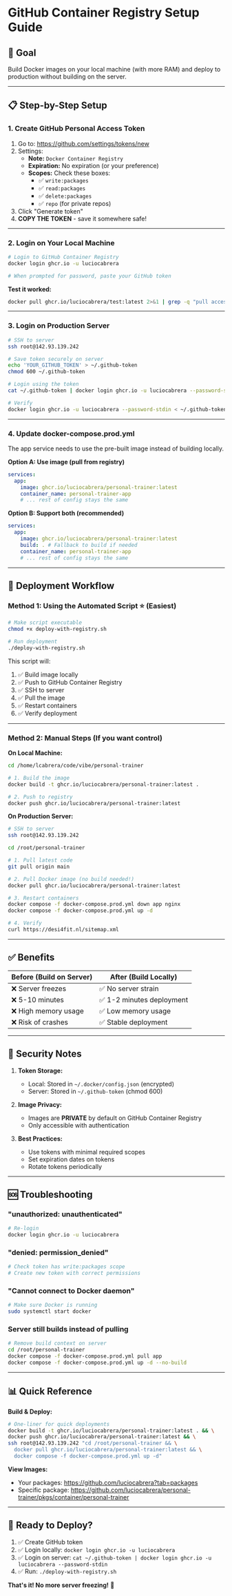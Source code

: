 # GitHub Container Registry Setup Guide

## 🎯 Goal

Build Docker images on your local machine (with more RAM) and deploy to production without building on the server.

---

## 📋 Step-by-Step Setup

### **1. Create GitHub Personal Access Token**

1. Go to: https://github.com/settings/tokens/new
2. Settings:
   - **Note:** `Docker Container Registry`
   - **Expiration:** No expiration (or your preference)
   - **Scopes:** Check these boxes:
     - ✅ `write:packages`
     - ✅ `read:packages`
     - ✅ `delete:packages`
     - ✅ `repo` (for private repos)
3. Click "Generate token"
4. **COPY THE TOKEN** - save it somewhere safe!

---

### **2. Login on Your Local Machine**

```bash
# Login to GitHub Container Registry
docker login ghcr.io -u luciocabrera

# When prompted for password, paste your GitHub token
```

**Test it worked:**

```bash
docker pull ghcr.io/luciocabrera/test:latest 2>&1 | grep -q "pull access denied" && echo "✓ Login successful" || echo "Already logged in"
```

---

### **3. Login on Production Server**

```bash
# SSH to server
ssh root@142.93.139.242

# Save token securely on server
echo 'YOUR_GITHUB_TOKEN' > ~/.github-token
chmod 600 ~/.github-token

# Login using the token
cat ~/.github-token | docker login ghcr.io -u luciocabrera --password-stdin

# Verify
docker login ghcr.io -u luciocabrera --password-stdin < ~/.github-token
```

---

### **4. Update docker-compose.prod.yml**

The app service needs to use the pre-built image instead of building locally.

**Option A: Use image (pull from registry)**

```yaml
services:
  app:
    image: ghcr.io/luciocabrera/personal-trainer:latest
    container_name: personal-trainer-app
    # ... rest of config stays the same
```

**Option B: Support both (recommended)**

```yaml
services:
  app:
    image: ghcr.io/luciocabrera/personal-trainer:latest
    build: . # Fallback to build if needed
    container_name: personal-trainer-app
    # ... rest of config stays the same
```

---

## 🚀 Deployment Workflow

### **Method 1: Using the Automated Script** ⭐ (Easiest)

```bash
# Make script executable
chmod +x deploy-with-registry.sh

# Run deployment
./deploy-with-registry.sh
```

This script will:

1. ✅ Build image locally
2. ✅ Push to GitHub Container Registry
3. ✅ SSH to server
4. ✅ Pull the image
5. ✅ Restart containers
6. ✅ Verify deployment

---

### **Method 2: Manual Steps** (If you want control)

**On Local Machine:**

```bash
cd /home/lcabrera/code/vibe/personal-trainer

# 1. Build the image
docker build -t ghcr.io/luciocabrera/personal-trainer:latest .

# 2. Push to registry
docker push ghcr.io/luciocabrera/personal-trainer:latest
```

**On Production Server:**

```bash
# SSH to server
ssh root@142.93.139.242

cd /root/personal-trainer

# 1. Pull latest code
git pull origin main

# 2. Pull Docker image (no build needed!)
docker pull ghcr.io/luciocabrera/personal-trainer:latest

# 3. Restart containers
docker compose -f docker-compose.prod.yml down app nginx
docker compose -f docker-compose.prod.yml up -d

# 4. Verify
curl https://desi4fit.nl/sitemap.xml
```

---

## ✅ Benefits

| Before (Build on Server) | After (Build Locally)     |
| ------------------------ | ------------------------- |
| ❌ Server freezes        | ✅ No server strain       |
| ❌ 5-10 minutes          | ✅ 1-2 minutes deployment |
| ❌ High memory usage     | ✅ Low memory usage       |
| ❌ Risk of crashes       | ✅ Stable deployment      |

---

## 🔐 Security Notes

1. **Token Storage:**
   - Local: Stored in `~/.docker/config.json` (encrypted)
   - Server: Stored in `~/.github-token` (chmod 600)

2. **Image Privacy:**
   - Images are **PRIVATE** by default on GitHub Container Registry
   - Only accessible with authentication

3. **Best Practices:**
   - Use tokens with minimal required scopes
   - Set expiration dates on tokens
   - Rotate tokens periodically

---

## 🆘 Troubleshooting

### **"unauthorized: unauthenticated"**

```bash
# Re-login
docker login ghcr.io -u luciocabrera
```

### **"denied: permission_denied"**

```bash
# Check token has write:packages scope
# Create new token with correct permissions
```

### **"Cannot connect to Docker daemon"**

```bash
# Make sure Docker is running
sudo systemctl start docker
```

### **Server still builds instead of pulling**

```bash
# Remove build context on server
cd /root/personal-trainer
docker compose -f docker-compose.prod.yml pull app
docker compose -f docker-compose.prod.yml up -d --no-build
```

---

## 📊 Quick Reference

**Build & Deploy:**

```bash
# One-liner for quick deployments
docker build -t ghcr.io/luciocabrera/personal-trainer:latest . && \
docker push ghcr.io/luciocabrera/personal-trainer:latest && \
ssh root@142.93.139.242 "cd /root/personal-trainer && \
  docker pull ghcr.io/luciocabrera/personal-trainer:latest && \
  docker compose -f docker-compose.prod.yml up -d"
```

**View Images:**

- Your packages: https://github.com/luciocabrera?tab=packages
- Specific package: https://github.com/luciocabrera/personal-trainer/pkgs/container/personal-trainer

---

## 🎉 Ready to Deploy?

1. ✅ Create GitHub token
2. ✅ Login locally: `docker login ghcr.io -u luciocabrera`
3. ✅ Login on server: `cat ~/.github-token | docker login ghcr.io -u luciocabrera --password-stdin`
4. ✅ Run: `./deploy-with-registry.sh`

**That's it! No more server freezing!** 🚀
